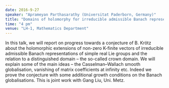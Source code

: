 ```yaml
---
date: 2016-9-27
speaker: "Aprameyan Parthasarathy (Universitat Paderborn, Germany)"
title: "Domains of holomorphy for irreducible admissible Banach representations"
time: "4 pm" 
venue: "LH-1, Mathematics Department"
---
```

In this talk, we will report on progress towards a conjecture of B. Krötz about the holomorphic extensions of
non-zero K-finite vectors of irreducible admissible Banach representations of simple real Lie groups and the
relation to a distinguished domain &ndash; the so-called crown domain. We will explain some of the main ideas
&ndash; the Casselman&ndash;Wallach smooth globalisation, vanishing of matrix coefficients at infinity etc.
Indeed we prove the conjecture with some additional growth conditions on the Banach globalisations. This is
joint work with Gang Liu, Uni. Metz.
